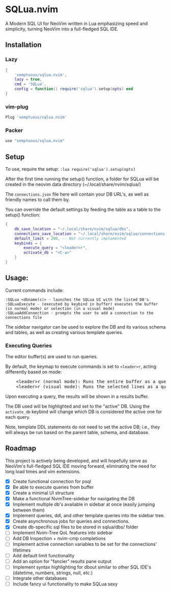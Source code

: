 # SQLua.nvim

A Modern SQL UI for NeoVim written in Lua emphasizing speed and simplicity, turning NeoVim into a full-fledged SQL IDE.

## Installation

### Lazy

```lua
{
    'xemptuous/sqlua.nvim',
    lazy = true,
    cmd = 'SQLua',
    config = function() require('sqlua').setup(opts) end
}
```
### vim-plug

```lua
Plug 'xemptuous/sqlua.nvim'
```

### Packer
```lua
use "xemptuous/sqlua.nvim"
```

## Setup

To use, require the setup:
`:lua require('sqlua').setup(opts)`

After the first time running the setup() function, a folder for SQLua will be created in the neovim data directory (~/.local/share/nvim/sqlua/)

The `connections.json` file here will contain your DB URL's, as well as friendly names to call them by.

You can override the default settings by feeding the table as a table to the setup() function:
```lua
{
    db_save_location = "~/.local/share/nvim/sqlua/dbs",
    connections_save_location = "~/.local/share/nvim/sqlua/connections.json"
    default_limit = 200, -- Not currently implemented
    keybinds = {
        execute_query = "<leader>r",
        activate_db = "<C-a>"
    }
}
```

## Usage:

Current commands include:
```
:SQLua <dbname(s)> - launches the SQLua UI with the listed DB's
:SQLuaExecute - (executed by keybind in buffer) executes the buffer (in normal mode) or selection (in a visual mode)
:SQLuaAddConnection - prompts the user to add a connection to the connections file
```

The sidebar navigator can be used to explore the DB and its various schema and tables, as well as creating various template queries.

### Executing Queries
The editor buffer(s) are used to run queries.

By default, the keymap to execute commands is set to `<leader>r`, acting differently based on mode:

<pre>
    <kdb>&lt;leader>r</kbd> (normal mode): Runs the entire buffer as a query.
    <kdb>&lt;leader>r</kbd> (visual mode): Runs the selected lines as a query. (visual, visual block, and/or visual line)
</pre>

Upon executing a query, the results will be shown in a results buffer.

The DB used will be highlighted and set to the "active" DB. Using the `activate_db` keybind will change which DB is considered the active one for each query.

Note, template DDL statements do not need to set the active DB; i.e., they will always
be run based on the parent table, schema, and database.

## Roadmap

This project is actively being developed, and will hopefully serve as NeoVim's full-fledged SQL IDE moving forward, eliminating the need for long load times and vim extensions.

- [x] Create functional connection for psql
- [x] Be able to execute queries from buffer
- [x] Create a minimal UI structure
- [x] Make a functional NvimTree-sidebar for navigating the DB
- [x] Implement multiple db's available in sidebar at once (easily jumping between them)
- [x] Implement queries, ddl, and other template queries into the sidebar tree.
- [x] Create asynchronous jobs for queries and connections.
- [x] Create db-specific sql files to be stored in sqlua/dbs/<dbname> folder
- [ ] Implement Nvim-Tree QoL features into sidebar
- [ ] Add DB Inspection + nvim-cmp completions
- [ ] Implement active connection variables to be set for the connections' lifetimes
- [ ] Add default limit functionality
- [ ] Add an option for "fancier" results pane output
- [ ] Implement syntax highlighting for dbout similar to other SQL IDE's (datetime, numbers, strings, null, etc.)
- [ ] Integrate other databases
- [ ] Include fancy ui functionality to make SQLua sexy
